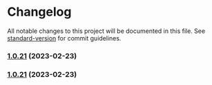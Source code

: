 # Changelog

All notable changes to this project will be documented in this file. See [standard-version](https://github.com/conventional-changelog/standard-version) for commit guidelines.

### [1.0.21](https://github.com/indigopro/server/compare/v1.0.22...v1.0.21) (2023-02-23)

### [1.0.21](https://github.com/indigopro/server/compare/v1.0.22...v1.0.21) (2023-02-23)
